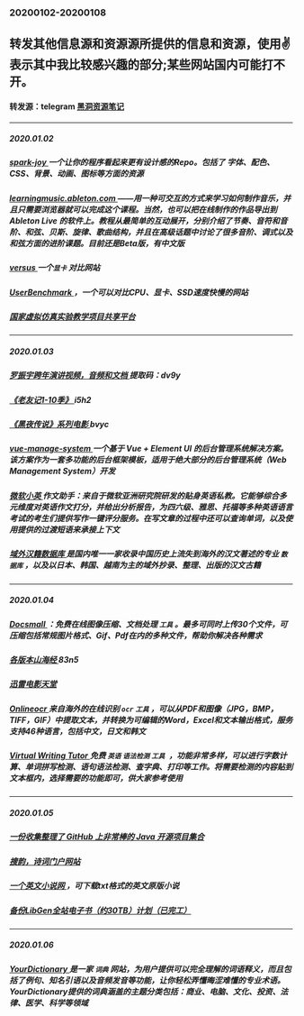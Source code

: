 ### 20200102-20200108
转发其他信息源和资源源所提供的信息和资源，使用✌表示其中我比较感兴趣的部分;某些网站国内可能打不开。
---
#### 转发源：telegram [黑洞资源笔记](https://t.me/tieliu)
---
##### 2020.01.02
##### [spark-joy ](https://github.com/sw-yx/spark-joy)一个让你的程序看起来更有设计感的Repo。包括了 字体、配色、CSS、背景、动画、图标等方面的资源
##### [learningmusic.ableton.com ](https://learningmusic.ableton.com/zh/) ——用一种可交互的方式来学习如何制作音乐，并且只需要浏览器就可以完成这个课程。当然，也可以把在线制作的作品导出到 Ableton Live 的软件上。教程从最简单的互动展开，分别介绍了节奏、音符和音阶、和弦、贝斯、旋律、歌曲结构，并且在高级话题中讨论了很多音阶、调式以及和弦方面的进阶课题。目前还是Beta版，有中文版
##### [versus ](https://versus.com/cn/asus-geforce-dual-rtx-2080-ti-oc-vs-nvidia-quadro-rtx-6000)一个`显卡` 对比网站
##### [UserBenchmark ](https://www.userbenchmark.com/?redirFrom=userbenchmark.com&)，一个可以对比CPU、显卡、SSD速度快慢的网站
##### [国家虚拟仿真实验教学项目共享平台 ](http://www.ilab-x.com/)
---
##### 2020.01.03
##### [罗振宇跨年演讲视频，音频和文档 ](https://pan.baidu.com/s/1VLdGkRTVOFRH_Ocv0WuO2g) 提取码：dv9y
##### [《老友记1-10季》 ](https://pan.baidu.com/share/init?surl=i5OQezF)  i5h2  
##### [《黑夜传说》系列电影 ](https://pan.baidu.com/share/init?surl=hsQsxOK) bvyc
##### [vue-manage-system ](https://github.com/lin-xin/vue-manage-system)一个基于 Vue + Element UI 的后台管理系统解决方案。该方案作为一套多功能的后台框架模板，适用于绝大部分的后台管理系统（Web Management System）开发
##### [微软小英 ](https://app.mtutor.engkoo.com/englishwriting/)作文助手：来自于微软亚洲研究院研发的贴身英语私教。它能够综合多元维度对英语作文打分，并给出分析报告，为四六级、雅思、托福等多种英语语言考试的考生们提供写作一键评分服务。在写文章的过程中还可以查询单词，以及使用提供的过渡短语来承接上下文 
##### [域外汉籍数据库 ](http://www.qdlib.com.cn:803/)是国内唯一一家收录中国历史上流失到海外的汉文著述的专业 `数据库` ，以及以日本、韩国、越南为主的域外抄录、整理、出版的汉文古籍
---
##### 2020.01.04
##### [Docsmall ](https://docsmall.com/)：免费在线图像压缩、文档处理 `工具` 。最多可同时上传30个文件，可压缩包括常规图片格式、Gif、Pdf在内的多种文件，帮助你解决各种需求
##### [各版本山海经 ](https://pan.baidu.com/s/1Go-qL84iIhl25iSXgstoNA#/multshare/%2F%E5%90%84%E7%89%88%E5%B1%B1%E6%B5%B7%E7%BB%8F%2F/%2F%E6%88%91%E7%9A%84%E8%B5%84%E6%BA%90)83n5
##### [迅雷电影天堂 ](https://www.xl720.com/)
##### [Onlineocr ](https://www.onlineocr.net/)来自海外的在线识别 `ocr` `工具` ，可以从PDF和图像（JPG，BMP，TIFF，GIF）中提取文本，并转换为可编辑的Word，Excel和文本输出格式，服务支持46种语言，包括中文，日文和韩文
##### [Virtual Writing Tutor ](https://virtualwritingtutor.com/)免费 `英语` `语法检测` `工具 `，功能非常多样，可以进行字数计算、单词拼写检测、语句语法检测、查字典、打印等工作。将需要检测的内容贴到文本框内，选择需要的功能即可，供大家参考使用
---
##### 2020.01.05
##### [一份收集整理了 GitHub 上非常棒的 Java 开源项目集合 ](https://github.com/Snailclimb/awesome-java)
##### [搜韵，诗词门户网站 ](https://sou-yun.cn/index.aspx)
##### [一个英文小说网 ](http://novel.tingroom.com/)，可下载txt格式的英文原版小说
##### [备份LibGen全站电子书（约30TB）计划（已完工） ](https://m.douban.com/note/745139496/)
---
##### 2020.01.06
##### [YourDictionary ](https://www.yourdictionary.com/) 是一家 `词典` 网站，为用户提供可以完全理解的词语释义，而且包括了例句、知名引语以及音频发音等功能，让你轻松弄懂晦涩难懂的专业术语。YourDictionary提供的词典涵盖的主题分类包括：商业、电脑、文化、投资、法律、医学、科学等领域
##### []()
